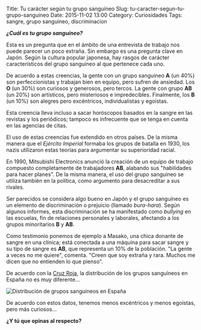 Title: Tu carácter según tu grupo sanguíneo
Slug: tu-caracter-segun-tu-grupo-sanguineo
Date: 2015-11-02 13:00
Category: Curiosidades
Tags: sangre, grupo sanguineo, discriminacion



***¿Cuál es tu grupo sanguíneo?***

Esta es un pregunta que en el ámbito de una entrevista de trabajo nos
puede parecer un poco extraña. Sin embargo es una pregunta clave en Japón.
Según la cultura popular japonesa, hay rasgos de carácter característicos
del grupo sanguíneo al que pertenece cada uno.

De acuerdo a estas creencias, la gente con un grupo sanguíneo **A**
(un 40%) son perfeccionistas y trabajan bien en equipo, pero sufren de
ansiedad. Los **O** (un 30%) son curiosos y generosos, pero tercos. La
gente con grupo  **AB** (un 20%) son artísticos, pero misteriosos e
impredecibles. Finalmente, los **B** (un 10%) son alegres pero excéntricos,
individualistas y egoístas.

Esta creencia lleva incluso a sacar horóscopos basados en la sangre en
las revistas y los periódicos; tampoco es infrecuente que se tenga en
cuenta en las agencias de citas.

El uso de estas creencias fue extendido en otros países. De la misma
manera que el *Ejército Imperial* formaba los grupos de batalla en 1930,
los nazis utilizaron estas teorías para argumentar su superioridad racial.

En 1990, Mitsubishi Electronics anunció la creación de un equipo de
trabajo compuesto completamente de trabajadores **AB**, alabando sus
"habilidades para hacer planes". De la misma manera, el uso del grupo
sanguíneo se utiliza también en la política, como argumento para
desacreditar a sus rivales.

Ser parecidos se considera algo bueno en Japón y el grupo sanguíneo es
un elemento de discriminación o prejuicio (llamado *bura-hara*). Según
algunos informes, esta discriminación se ha manifestado como *bullying*
en las escuelas, fin de relaciones personales y laborales, afectando a
los grupos minoritarios **B** y **AB**.

Como testimonio ponemos de ejemplo a Masako, una chica donante de sangre
en una clínica; está conectada a una máquina para sacar sangre y su tipo
de sangre es **AB**, que representa un 10% de la población. "La gente a
veces no me quiere", comenta. "Creen que soy extraña y rara. Muchos me
dicen que no entienden lo que pienso".

De acuerdo con la [Cruz Roja](http://www.donarsangre.org/), la distribución
de los grupos sanguíneos en España no es muy diferente...

![Distribución de grupos sanguíneos en España]({filename}/images/grupos_sanguineos_españa.jpg)

De acuerdo con estos datos, tenemos menos excéntricos y menos egoístas,
pero más curiosos...

**¿Y tú que opinas al respecto?**
